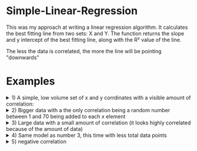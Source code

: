 # Simple-Linear-Regression

This was my approach at writing a linear regression algorithm. It calculates the best fitting line from two sets: X and Y. The function returns the slope and y intercept of the best fitting line, along with the R² value of the line. 

The less the data is correlated, the more the line will be pointing "downwards"

# Examples


<details closed>
  <summary> 1) A simple, low volume set of x and y corrdinates with a visible amount of correlation: </summary>
  <br>
  
   ## Data:
   ```py
    x = np.array([i for i in range(1,6)])
    y = np.array([1,2,5,6,7])
   ```
  ## Produces:
  ```
    Slope: 1.6 
    Y-Intercept: -0.8000000000000007 
    R-Squared: 0.94814814814815
  ```
  
  <h2 align = 'center'>Visualization</h2>
  
  <div align = 'center'>
    <img src='https://user-images.githubusercontent.com/84878036/150583778-9ef40ef0-ff66-49b8-a420-6f0286e9a7bd.png'>
  </div>
</details>

<details closed>
  <summary> 2) Bigger data with a the only correlation being a random number between 1 and 70 being added to each x element </summary>
  <br>
  
   ##### *Note in this instance you wont get the same exact data, this is beause of nature of the data we are using here.*
  
   ## Data:
   ```py
    x = np.array([x for x in range(1,40)])
    y = np.array([y + random.randint(1,70) for y in x])
   ```
  ## Produces:
  ```
    Slope: 1.2161943319838058 
    Y-Intercept: 29.676113360323885 
    R-Squared: 0.30895964256062
  ```
  <h2 align = 'center'>Visualization</h2>
  
  <div align = 'center'>
    <img src='https://user-images.githubusercontent.com/84878036/150585576-15434b94-7d49-47fe-95dc-b3c7d0fd9f29.png'>
  </div>
</details>

<details closed>
  <summary> 3) Large data with a small amount of correlation (it looks highly correlated because of the amount of data) </summary>
  <br>
  
   ##### *Note in this instance you wont get the same exact data, this is beause of nature of the data we are using here.*
  
   ## Data:
   ```py
    x = np.array([x for x in range(1,1000)])
    y = np.array([y + random.randint(100,1000) for y in x])
   ```
  ## Produces:
  ```
    Slope: 1.0101869444594895 
    Y-Intercept: 539.9065277702553 
    R-Squared: 0.55485407861745
  ```
  <h2 align = 'center'>Visualization</h2>
  
  <div align = 'center'>
    <img src='https://user-images.githubusercontent.com/84878036/150587307-0d4f6bca-7375-4a1f-867b-66450571ac2b.png'>
  </div>
</details>

<details closed>
  <summary> 4) Same model as number 3, this time with less total data points </summary>
  <br>
  
   ##### *Note in this instance you wont get the same exact data, this is beause of nature of the data we are using here.*
  
   ## Data:
   ```py
    x = np.array([x for x in range(1,20)])
    y = np.array([y + random.randint(100,1000) for y in x])
   ```
  ## Produces:
  ```
    Slope: 0.22456140350877193 
    Y-Intercept: 590.2456140350877 
    R-Squared: 2.244129053e-05
  ```
  <h2 align = 'center'>Visualization</h2>
  
  <div align = 'center'>
    <img src='https://user-images.githubusercontent.com/84878036/150588076-1974f57a-30aa-4d50-925a-b0b580e1b73e.png'>
  </div>
</details>

<details closed>
  <summary> 5) negative correlation </summary>
  <br>
  
   ##### *Note in this instance you wont get the same exact data, this is beause of nature of the data we are using here.*
  
   ## Data:
   ```py
    x = [1,2,3,4,5]
    y = [random.randint(1,1000) for i in range(5)]
   ```
  ## Produces:
  ```
    Slope: -142.4 
    Y-Intercept: 891.2 
    R-Squared: 0.3621364841021
  ```
  <h2 align = 'center'>Visualization</h2>
  
  <div align = 'center'>
    <img src='https://user-images.githubusercontent.com/84878036/150590384-5025edeb-a642-4ee8-bf4b-7268c9667915.png'>
  </div>
</details>
